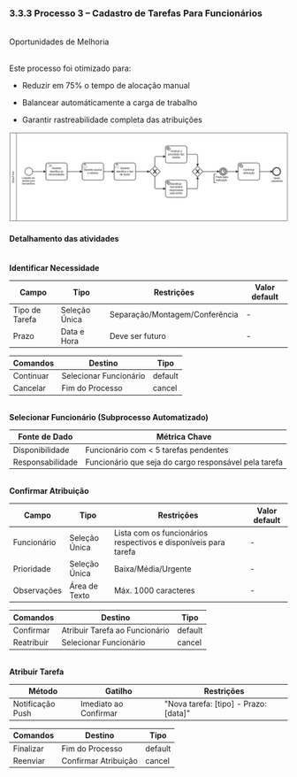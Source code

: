 ### 3.3.3 Processo 3 – Cadastro de Tarefas Para Funcionários

<br>Oportunidades de Melhoria<br>

<br>Este processo foi otimizado para:<br>

- Reduzir em 75% o tempo de alocação manual

- Balancear automáticamente a carga de trabalho

- Garantir rastreabilidade completa das atribuições


![Cadastro de Tarefas](https://github.com/ICEI-PUCMinas-PSG-SI-TI/psg-si-2025-1-p3-tiapn-6818100-BijouFlow/blob/main/docs/images/cadastro-de-tarefas.png?raw=true)


#### Detalhamento das atividades  

  <br>**Identificar Necessidade**<br>

| **Campo**       | **Tipo**         | **Restrições** | **Valor default** |
| ---             | ---              | ---            | ---               |
| Tipo de Tarefa  | Seleção Única    | Separação/Montagem/Conferência | -  |
| Prazo	          | Data e Hora      | Deve ser futuro |  -  |


| **Comandos**         |  **Destino**                   | **Tipo** |
| ---                  | ---                            | ---      |
| Continuar            | Selecionar Funcionário	 | default |
| Cancelar             | Fim do Processo  | cancel  |  




  <br>**Selecionar Funcionário (Subprocesso Automatizado)**<br>

|**Fonte de Dado**| **Métrica Chave**|
| ---             | ---              | 
| Disponibilidade | Funcionário com < 5 tarefas pendentes|      
| Responsabilidade | Funcionário que seja do cargo responsável pela tarefa|  




  <br>**Confirmar Atribuição**<br>

| **Campo**       | **Tipo**         | **Restrições** | **Valor default** |
| ---             | ---              | ---            | ---               |
| Funcionário    | Seleção Única	| Lista com os funcionários respectivos e disponíveis para tarefa | -  |
| Prioridade  | Seleção Única  | Baixa/Média/Urgente |  -  |
| Observações | Área de Texto  | Máx. 1000 caracteres|  -  |


| **Comandos**         |  **Destino**                   | **Tipo** |
| ---                  | ---                            | ---      |
| Confirmar            | Atribuir Tarefa ao Funcionário | default |
| Reatribuir           | Selecionar Funcionário         | cancel |  




 <br>**Atribuir Tarefa**<br>

| **Método**       | **Gatilho**         | **Restrições** |
| ---              | ---                 | ---            | 
| Notificação Push | Imediato ao Confirmar	| "Nova tarefa: [tipo] - Prazo: [data]" |  


| **Comandos**         |  **Destino**                   | **Tipo** |
| ---                  | ---                            | ---      |
| Finalizar            | Fim do Processo                | default  |
| Reenviar             | Confirmar Atribuição           | cancel   |



